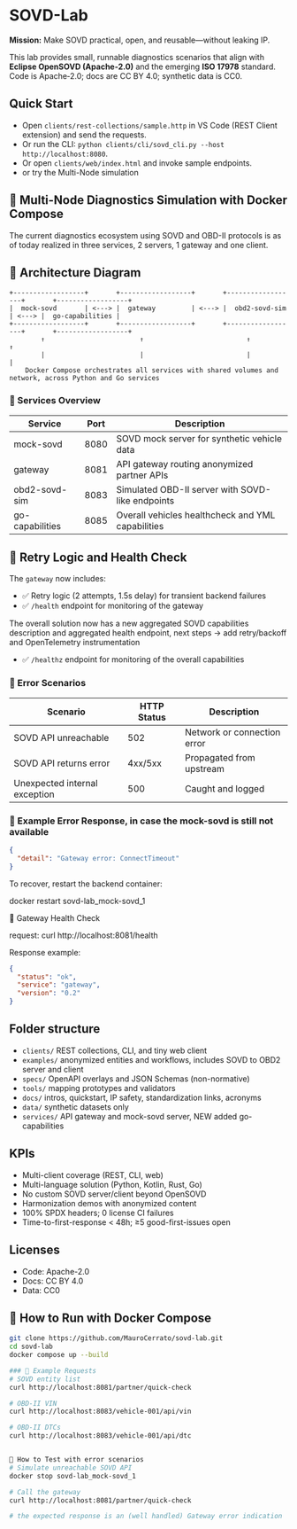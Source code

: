 # SOVD-Lab

**Mission:** Make SOVD practical, open, and reusable—without leaking IP.

This lab provides small, runnable diagnostics scenarios that align with **Eclipse OpenSOVD (Apache-2.0)** and the emerging **ISO 17978** standard. Code is Apache‑2.0; docs are CC BY 4.0; synthetic data is CC0.

## Quick Start
- Open `clients/rest-collections/sample.http` in VS Code (REST Client extension) and send the requests.
- Or run the CLI: `python clients/cli/sovd_cli.py --host http://localhost:8080`.
- Or open `clients/web/index.html` and invoke sample endpoints.
- or try the Multi-Node simulation

## 🐳 Multi-Node Diagnostics Simulation with Docker Compose

The current diagnostics ecosystem using SOVD and OBD-II protocols is as of today realized in three services, 2 servers, 1 gateway and one client.

## 🧪 Architecture Diagram
```code
+------------------+       +------------------+       +------------------+       +------------------+
|  mock-sovd       | <---> |  gateway         | <---> |  obd2-sovd-sim   | <---> |  go-capabilities |
+------------------+       +------------------+       +------------------+       +------------------+
        ↑                        ↑                          ↑                          ↑
        |                        |                          |                          |
    Docker Compose orchestrates all services with shared volumes and network, across Python and Go services
````

### 🔧 Services Overview

| Service           | Port | Description                                        |
|-------------------|------|----------------------------------------------------|
| mock-sovd         | 8080 | SOVD mock server for synthetic vehicle data        |
| gateway           | 8081 | API gateway routing anonymized partner APIs        |
| obd2-sovd-sim     | 8083 | Simulated OBD-II server with SOVD-like endpoints   |
| go-capabilities   | 8085 | Overall vehicles healthcheck and YML capabilities  |





## 🔁 Retry Logic and Health Check

The `gateway` now includes:

- ✅ Retry logic (2 attempts, 1.5s delay) for transient backend failures
- ✅ `/health` endpoint for monitoring of the gateway

The overall solution now has a new aggregated SOVD capabilities description and aggregated health endpoint, next steps -> add retry/backoff and OpenTelemetry instrumentation
- ✅ `/healthz` endpoint for monitoring of the overall capabilities


### 🔧 Error Scenarios

| Scenario                        | HTTP Status | Description                         |
|--------------------------------|-------------|--------------------------------------|
| SOVD API unreachable           | 502         | Network or connection error          |
| SOVD API returns error         | 4xx/5xx     | Propagated from upstream             |
| Unexpected internal exception  | 500         | Caught and logged                    |

### 📡 Example Error Response, in case the mock-sovd is still not available

```json
{
  "detail": "Gateway error: ConnectTimeout"
}
```

To recover, restart the backend container:

docker restart sovd-lab_mock-sovd_1

📡 Gateway Health Check

request:
curl http://localhost:8081/health

Response example:
```json
{
  "status": "ok",
  "service": "gateway",
  "version": "0.2"
}
```


## Folder structure
- `clients/` REST collections, CLI, and tiny web client
- `examples/` anonymized entities and workflows, includes SOVD to OBD2 server and client
- `specs/` OpenAPI overlays and JSON Schemas (non-normative)
- `tools/` mapping prototypes and validators
- `docs/` intros, quickstart, IP safety, standardization links, acronyms
- `data/` synthetic datasets only
- `services/` API gateway and mock-sovd server, NEW added go-capabilities

## KPIs
- Multi-client coverage (REST, CLI, web)
- Multi-language solution (Python, Kotlin, Rust, Go)
- No custom SOVD server/client beyond OpenSOVD
- Harmonization demos with anonymized content
- 100% SPDX headers; 0 license CI failures
- Time-to-first-response < 48h; ≥5 good-first-issues open

## Licenses
- Code: Apache-2.0
- Docs: CC BY 4.0
- Data: CC0

## 🚀 How to Run with Docker Compose
```bash
git clone https://github.com/MauroCerrato/sovd-lab.git
cd sovd-lab
docker compose up --build

### 📡 Example Requests
# SOVD entity list
curl http://localhost:8081/partner/quick-check

# OBD-II VIN
curl http://localhost:8083/vehicle-001/api/vin

# OBD-II DTCs
curl http://localhost:8083/vehicle-001/api/dtc


🧪 How to Test with error scenarios
# Simulate unreachable SOVD API
docker stop sovd-lab_mock-sovd_1

# Call the gateway
curl http://localhost:8081/partner/quick-check

# the expected response is an (well handled) Gateway error indication

```
